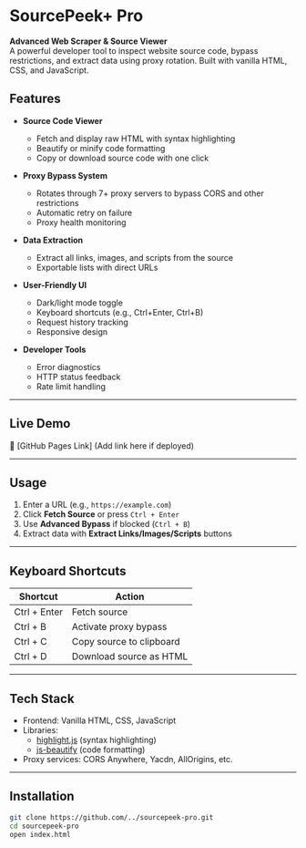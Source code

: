 # SourcePeek+ Pro

**Advanced Web Scraper & Source Viewer**  
A powerful developer tool to inspect website source code, bypass restrictions, and extract data using proxy rotation. Built with vanilla HTML, CSS, and JavaScript.


## Features

- **Source Code Viewer**  
  - Fetch and display raw HTML with syntax highlighting  
  - Beautify or minify code formatting  
  - Copy or download source code with one click  

- **Proxy Bypass System**  
  - Rotates through 7+ proxy servers to bypass CORS and other restrictions  
  - Automatic retry on failure  
  - Proxy health monitoring  

- **Data Extraction**  
  - Extract all links, images, and scripts from the source  
  - Exportable lists with direct URLs  

- **User-Friendly UI**  
  - Dark/light mode toggle  
  - Keyboard shortcuts (e.g., Ctrl+Enter, Ctrl+B)  
  - Request history tracking  
  - Responsive design  

- **Developer Tools**  
  - Error diagnostics  
  - HTTP status feedback  
  - Rate limit handling  

---

## Live Demo

🚀 [GitHub Pages Link] (Add link here if deployed)

---

## Usage

1. Enter a URL (e.g., `https://example.com`)  
2. Click **Fetch Source** or press `Ctrl + Enter`  
3. Use **Advanced Bypass** if blocked (`Ctrl + B`)  
4. Extract data with **Extract Links/Images/Scripts** buttons  

---

## Keyboard Shortcuts

| Shortcut    | Action                   |
|-------------|--------------------------|
| Ctrl + Enter | Fetch source             |
| Ctrl + B    | Activate proxy bypass    |
| Ctrl + C    | Copy source to clipboard |
| Ctrl + D    | Download source as HTML  |

---

## Tech Stack

- Frontend: Vanilla HTML, CSS, JavaScript  
- Libraries:  
  - [highlight.js](https://highlightjs.org/) (syntax highlighting)  
  - [js-beautify](https://github.com/beautify-web/js-beautify) (code formatting)  
- Proxy services: CORS Anywhere, Yacdn, AllOrigins, etc.

---

## Installation

```bash
git clone https://github.com/../sourcepeek-pro.git
cd sourcepeek-pro
open index.html
